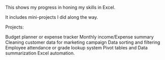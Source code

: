 This shows my progress in honing my skills in Excel.

It includes mini-projects I did along the way.

Projects:

Budget planner or expense tracker
Monthly income/Expense summary
Cleaning customer data for marketing campaign
Data sorting and filtering
Employee attendance or grade lookup system
Pivot tables and Data summarization
Excel automation.
